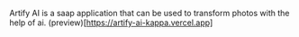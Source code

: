 Artify AI is a saap application that can be used to transform photos with the help of ai.
(preview)[https://artify-ai-kappa.vercel.app]
